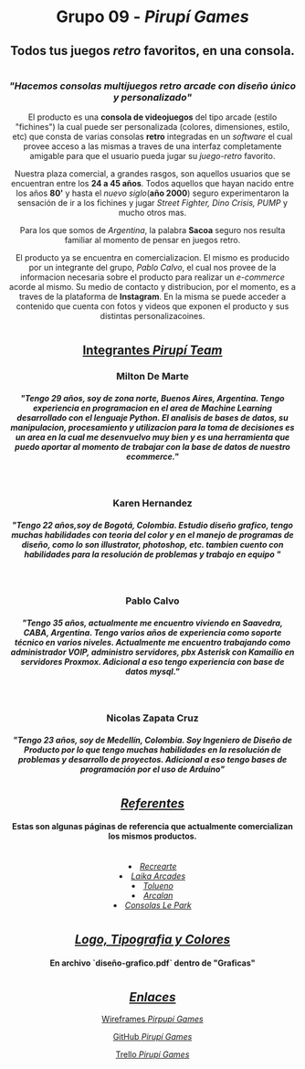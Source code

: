 # <h1 align="center">Grupo 09 - <em>Pirupí Games</em></h1>

## <h2 align="center">Todos tus juegos _retro_ favoritos, en una consola.</h2>

#

### <h3 align="center"><em>"Hacemos consolas multijuegos retro arcade con diseño único y personalizado"</em></h3>

<p align="center">El producto es una <strong>consola de videojuegos</strong> del tipo arcade (estilo "fichines") la cual puede ser personalizada (colores, dimensiones, estilo, etc) que consta de varias consolas <strong>retro</strong> integradas en un <em>software</em> el cual provee acceso a las mismas a traves de una interfaz completamente amigable para que el usuario pueda jugar su <em>juego-retro</em> favorito.<p>

<p align="center">Nuestra plaza comercial, a grandes rasgos, son aquellos usuarios que se encuentran entre los <strong>24 a 45 años</strong>.
  Todos aquellos que hayan nacido entre los años <strong>80'</strong> y hasta el <em>nuevo siglo</em>(<strong>año 2000</strong>) seguro experimentaron la sensación de ir a los fichines y jugar <em>Street Fighter, Dino Crisis, PUMP</em> y mucho otros mas.</p>

<p align="center">Para los que somos de <em>Argentina</em>, la palabra <strong>Sacoa</strong> seguro nos resulta familiar al momento de pensar en juegos retro.</p>

<p align="center">El producto ya se encuentra en comercializacion. El mismo es producido por un integrante del grupo, <em>Pablo Calvo</em>, el cual nos provee de la informacion necesaria sobre el producto para realizar un <em>e-commerce</em> acorde al mismo. Su medio de contacto y distribucion, por el momento, es a traves de la plataforma de <strong>Instagram</strong>. En la misma se puede acceder a contenido que cuenta con fotos y videos que exponen el producto y sus distintas personalizacoines.</p>

#

#### <h2 align="center" style="text-decoration:underline">Integrantes _Pirupí Team_</h2>

<h3 align="center">Milton De Marte</h3>

<h5 align="center">"Tengo 29 años, soy de zona norte, Buenos Aires, Argentina. Tengo experiencia en programacion en el area de Machine Learning desarrollado con el lenguaje Python. El analisis de bases de datos, su manipulacion, procesamiento y utilizacion para la toma de decisiones es un area en la cual me desenvuelvo muy bien y es una herramienta que puedo aportar al momento de trabajar con la base de datos de nuestro ecommerce."</h5>

<br>

<h3 align="center">Karen Hernandez</h3>

<h5 align="center">"Tengo 22 años,soy de Bogotá, Colombia.
Estudio diseño grafico, tengo muchas habilidades con teoria del color y en el manejo de programas de diseño, como lo son illustrator, photoshop, etc.
tambien cuento con habilidades para la resolución de problemas y trabajo en equipo "</h5>

<br>

<h3 align="center">Pablo Calvo</h3>

<h5 align="center">"Tengo 35 años, actualmente me encuentro viviendo en Saavedra, CABA, Argentina. Tengo varios años de experiencia como soporte técnico en varios niveles. Actualmente me encuentro trabajando como administrador VOIP, administro servidores, pbx Asterisk con Kamailio en servidores Proxmox. Adicional a eso tengo experiencia con base de datos mysql."</h5>

<br>

<h3 align="center">Nicolas Zapata Cruz</h3>

<h5 align="center">"Tengo 23 años, soy de Medellín, Colombia.
Soy Ingeniero de Diseño de Producto por lo que tengo muchas habilidades en la resolución de problemas y desarrollo de proyectos. Adicional a eso tengo bases de programación por el uso de Arduino"</h5>

#

#### <h2 align="center" style="text-decoration:underline">_Referentes_</h2>

<h4 align="center"> Estas son algunas páginas de referencia que actualmente comercializan los mismos productos.</h4>

<br>
<li align="center"><a href="https://recrearteentret.com.ar/" target="_blank"><em>Recrearte</em></a></li>
<li align="center"><a href="https://www.laikaarcades.com.ar/" target="_blank"><em>Laika Arcades</em></a></li>
<li align="center"><a href="https://www.tolueno.net/" target="_blank"><em>Tolueno</em></a></li>
<li align="center"><a href="https://www.arcalan.com.ar/" target="_blank"><em>Arcalan</em></a></li>
<li align="center"><a href="https://lepark.com.ar/producto/consola-arcade-multijuegos-hdmi/" target="_blank"><em>Consolas Le Park</em></a></li>

#

#### <h2 align=center style="text-decoration:underline">_Logo, Tipografia y Colores_</h2>

<h4 align=center>En archivo `diseño-grafico.pdf` dentro de "Graficas"</h4>

#

#### <h2 align="center" style="text-decoration:underline">_Enlaces_</h2>

<p align="center"><a href="https://miro.com/welcomeonboard/WWhRTE9peHJBTksycndZUkNGb3dOV1J0YnZqZ3dzeHN2dmlNQ3RkNmw1blRsY1diajRoajdPUjdxOTgxc3BBNXwzMDc0NDU3MzQ5MjQ3NzcwNDc3?invite_link_id=577226035433" target="_blank">Wireframes <em>Pirpupí Games</em></a></p>

<p align="center"><a href="https://github.com/0921CDFSNCN22LAED/grupo-09">GitHub <em>Pirupí Games</em></a></p>

<p align="center"><a href="https://trello.com/b/5dNyo7qB/equipo-digitalhouse">Trello <em>Pirupí Games</em></a></p>
